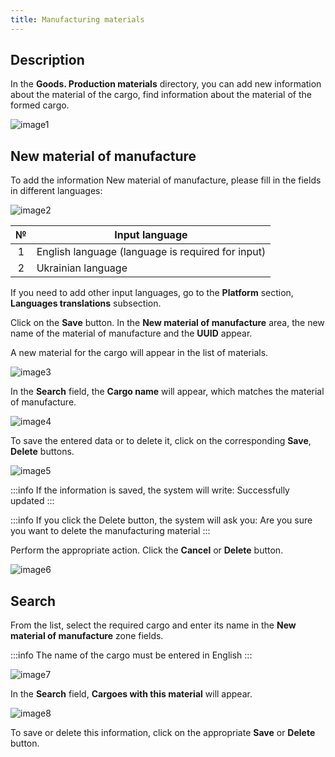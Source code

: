 ```yaml
---
title: Manufacturing materials
---
```


## Description


In the **Goods. Production materials** directory, you can add new information about the material of the cargo, find information about the material of the formed cargo.

![image1](/img/en/cargo/manufacturing-materials/image1.png)

## New material of manufacture

To add the information New material of manufacture, please fill in the fields in different languages:

![image2](/img/en/cargo/manufacturing-materials/image2.png)

| № | Input language |
| :-: | ---------- |
| 1 | English language (language is required for input) |
| 2 | Ukrainian language |

If you need to add other input languages, go to the **Platform** section, **Languages translations** subsection.

Click on the **Save** button. In the **New material of manufacture** area, the new name of the material of manufacture and the **UUID** appear.

A new material for the cargo will appear in the list of materials.

![image3](/img/en/cargo/manufacturing-materials/image3.png)

In the **Search** field, the **Cargo name** will appear, which matches the material of manufacture.

![image4](/img/en/cargo/manufacturing-materials/image4.png)

To save the entered data or to delete it, click on the corresponding **Save**, **Delete** buttons.

![image5](/img/en/cargo/manufacturing-materials/image5.png)

:::info
If the information is saved, the system will write:
Successfully updated
:::

:::info
If you click the Delete button, the system will ask you:
Are you sure you want to delete the manufacturing material
:::

Perform the appropriate action. Click the **Cancel** or **Delete** button.

![image6](/img/en/cargo/manufacturing-materials/image6.png)

## Search

From the list, select the required cargo and enter its name in the **New material of manufacture** zone fields. 

:::info
The name of the cargo must be entered in English
:::

![image7](/img/en/cargo/manufacturing-materials/image7.png)

In the **Search** field, **Cargoes with this material** will appear.

![image8](/img/en/cargo/manufacturing-materials/image8.png)

To save or delete this information, click on the appropriate **Save** or **Delete** button.